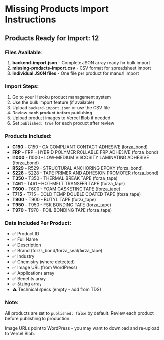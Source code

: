 # Missing Products Import Instructions

## Products Ready for Import: 12

### Files Available:

1. **backend-import.json** - Complete JSON array ready for bulk import
2. **missing-products-import.csv** - CSV format for spreadsheet import
3. **Individual JSON files** - One file per product for manual import

### Import Steps:

1. Go to your Heroku product management system
2. Use the bulk import feature (if available)
3. Upload `backend-import.json` or use the CSV file
4. Review each product before publishing
5. Upload product images to Vercel Blob if needed
6. Set `published: true` for each product after review

### Products Included:

- **C150** - C150 – CA COMPLIANT CONTACT ADHESIVE (forza_bond)
- **FRP** - FRP – HYBRID POLYMER ROLLABLE FRP ADHESIVE (forza_bond)
- **I1000** - I1000 – LOW-MEDIUM VISCOSITY LAMINATING ADHESIVE (forza_bond)
- **R529** - R529 – STRUCTURAL ANCHORING EPOXY (forza_bond)
- **S228** - S228 – TAPE PRIMER AND ADHESION PROMOTER (forza_bond)
- **T350** - T350 – THERMAL BREAK TAPE (forza_tape)
- **T461** - T461 – HOT-MELT TRANSFER TAPE (forza_tape)
- **T600** - T600 – FOAM GASKETING TAPE (forza_tape)
- **T715** - T715 – COLD TEMP DOUBLE COATED TAPE (forza_tape)
- **T900** - T900 – BUTYL TAPE (forza_tape)
- **T950** - T950 – FSK BONDING TAPE (forza_tape)
- **T970** - T970 – FOIL BONDING TAPE (forza_tape)

### Data Included Per Product:

- ✅ Product ID
- ✅ Full Name
- ✅ Description
- ✅ Brand (forza_bond/forza_seal/forza_tape)
- ✅ Industry
- ✅ Chemistry (where detected)
- ✅ Image URL (from WordPress)
- ✅ Applications array
- ✅ Benefits array
- ✅ Sizing array
- ⚠️ Technical specs (empty - add from TDS)

### Note:

All products are set to `published: false` by default.
Review each product before publishing to production.

Image URLs point to WordPress - you may want to download and re-upload to Vercel Blob.
